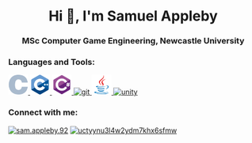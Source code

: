 <h1 align="center">Hi 👋, I'm Samuel Appleby</h1>
<h3 align="center">MSc Computer Game Engineering, Newcastle University</h3>

<h3 align="left">Languages and Tools:</h3>
<p align="left"> <a href="https://www.cprogramming.com/" target="_blank"> <img src="https://raw.githubusercontent.com/devicons/devicon/master/icons/c/c-original.svg" alt="c" width="40" height="40"/> </a> <a href="https://www.w3schools.com/cpp/" target="_blank"> <img src="https://raw.githubusercontent.com/devicons/devicon/master/icons/cplusplus/cplusplus-original.svg" alt="cplusplus" width="40" height="40"/> </a> <a href="https://www.w3schools.com/cs/" target="_blank"> <img src="https://raw.githubusercontent.com/devicons/devicon/master/icons/csharp/csharp-original.svg" alt="csharp" width="40" height="40"/> </a> <a href="https://git-scm.com/" target="_blank"> <img src="https://www.vectorlogo.zone/logos/git-scm/git-scm-icon.svg" alt="git" width="40" height="40"/> </a> <a href="https://www.java.com" target="_blank"> <img src="https://raw.githubusercontent.com/devicons/devicon/master/icons/java/java-original.svg" alt="java" width="40" height="40"/> </a> <a href="https://unity.com/" target="_blank"> <img src="https://www.vectorlogo.zone/logos/unity3d/unity3d-icon.svg" alt="unity" width="40" height="40"/> </a> </p>
<h3 align="left">Connect with me:</h3>
<p align="left">
<a href="https://fb.com/sam.appleby.92" target="blank"><img align="center" src="https://cdn.jsdelivr.net/npm/simple-icons@3.0.1/icons/facebook.svg" alt="sam.appleby.92" height="30" width="40" /></a>
<a href="https://www.youtube.com/channel/UCTYYNu3L4w2ydM7KhX6sFMw" target="blank"><img align="center" src="https://cdn.jsdelivr.net/npm/simple-icons@3.0.1/icons/youtube.svg" alt="uctyynu3l4w2ydm7khx6sfmw" height="30" width="40" /></a>
</p>
